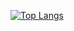 [![Top Langs](https://github-readme-stats.vercel.app/api/top-langs/?username=remiscan&layout=compact&langs_count=5&theme=dark)](https://github.com/anuraghazra/github-readme-stats)

